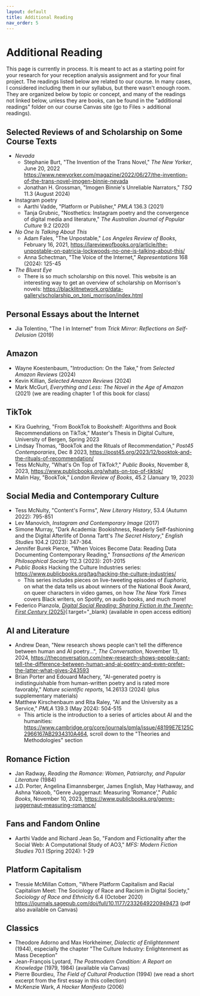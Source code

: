 ```yaml
---
layout: default
title: Additional Reading
nav_order: 5
---
```

# Additional Reading
This page is currently in process. It is meant to act as a starting point for your research for your reception analysis assignment and for your final project. The readings listed below are related to our course. In many cases, I considered including them in our syllabus, but there wasn't enough room. They are organized below by topic or concept, and many of the readings not linked below, unless they are books, can be found in the "additional readings" folder on our course Canvas site (go to Files > additional readings).

## Selected Reviews of and Scholarship on Some Course Texts
* *Nevada*
    * Stephanie Burt, "The Invention of the Trans Novel," *The New Yorker*, June 20, 2022 <https://www.newyorker.com/magazine/2022/06/27/the-invention-of-the-trans-novel-imogen-binnie-nevada>
    * Jonathan H. Grossman, "Imogen Binnie's Unreliable Narrators," *TSQ* 11.3 (August 2024)
* Instagram poetry
    * Aarthi Vadde, "Platform or Publisher," *PMLA* 136.3 (2021)
    * Tanja Grubnic, "Nosthetics: Instagram poetry and the convergence of digital media and literature," *The Australian Journal of Popular Culture* 9.2 (2020)
* *No One Is Talking About This*
    * Adam Fales, "The Unpostable," *Los Angeles Review of Books*, February 16, 2021, <https://lareviewofbooks.org/article/the-unpostable-on-patricia-lockwoods-no-one-is-talking-about-this/>
    * Anna Schectman, "The Voice of the Internet," *Representations* 168 (2024): 125-45
* *The Bluest Eye*
    * There is so much scholarship on this novel. This website is an interesting way to get an overview of scholarship on Morrison's novels: <https://blacklitnetwork.org/data-gallery/scholarship_on_toni_morrison/index.html>

## Personal Essays about the Internet
* Jia Tolentino, "The I in Internet" from *Trick Mirror: Reflections on Self-Delusion* (2019)

## Amazon
* Wayne Koestenbaum, "Introduction: On the Take," from *Selected Amazon Reviews* (2024)
* Kevin Killian, *Selected Amazon Reviews* (2024)
* Mark McGurl, *Everything and Less: The Novel in the Age of Amazon* (2021) (we are reading chapter 1 of this book for class)

## TikTok
* Kira Guehring, "From BookTok to Bookshelf: Algorithms and Book Recommendations on TikTok," Master's Thesis in Digital Culture, University of Bergen, Spring 2023
* Lindsay Thomas, "BookTok and the Rituals of Recommendation," *Post45 Contemporaries*, Dec 8 2023, <https://post45.org/2023/12/booktok-and-the-rituals-of-recommendation/>
* Tess McNulty, "What's On Top of TikTok?," *Public Books*, November 8, 2023, <https://www.publicbooks.org/whats-on-top-of-tiktok/>
* Malin Hay, "BookTok," *London Review of Books*, 45.2 (January 19, 2023)

## Social Media and Contemporary Culture
* Tess McNulty, "Content's Forms", *New Literary History*, 53.4 (Autumn 2022): 795-851
* Lev Manovich, *Instagram and Contemporary Image* (2017)
* Simone Murray, "Dark Academia: Bookishness, Readerly Self-fashioning and the Digital Afterlife of Donna Tartt's *The Secret History*," *English Studies* 104.2 (2023): 347-364.
* Jennifer Burek Pierce, "When Voices Become Data: Reading Data Documenting Contemporary Reading," *Transactions of the American Philosophical Society* 112.3 (2023): 201-2015
* *Public Books* Hacking the Culture Industries series: <https://www.publicbooks.org/tag/hacking-the-culture-industries/>
    * This series includes pieces on live-tweeting episodes of *Euphoria*, on what the data tells us about winners of the National Book Award, on queer characters in video games, on how *The New York Times* covers Black writers, on Spotify, on audio books, and much more!
* Federico Pianzola, [*Digital Social Reading: Sharing Fiction in the Twenty-First Century* (2025)](https://doi.org/10.7551/mitpress/14588.001.0001){:target="_blank} (available in open access edition)

## AI and Literature
* Andrew Dean, "New research shows people can't tell the difference between human and AI poetry...", *The Conversation*, November 13, 2024,  <https://theconversation.com/new-research-shows-people-cant-tell-the-difference-between-human-and-ai-poetry-and-even-prefer-the-latter-what-gives-243593>
* Brian Porter and Edouard Machery, "AI-generated poetry is indistinguishable from human-written poetry and is rated more favorably," *Nature scientific reports*, 14.26133 (2024) (plus supplementary materials)
* Matthew Kirschenbaum and Rita Raley, "AI and the University as a Service," *PMLA* 139.3 (May 2024): 504-515
    * This article is the introduction to a series of articles about AI and the humanities: <https://www.cambridge.org/core/journals/pmla/issue/48199E7E125C2966167AB2934310A464>, scroll down to the "Theories and Methodologies" section

## Romance Fiction
* Jan Radway, *Reading the Romance: Women, Patriarchy, and Popular Literature* (1984)
* J.D. Porter, Angelina Eimannsberger, James English, May Hathaway, and Ashna Yakoob, "Genre Juggernaut: Measuring 'Romance'," *Public Books*, November 10, 2023, <https://www.publicbooks.org/genre-juggernaut-measuring-romance/>

## Fans and Fandom Online
* Aarthi Vadde and Richard Jean So, "Fandom and Fictionality after the Social Web: A Computational Study of AO3," *MFS: Modern Fiction Studies* 70.1 (Spring 2024): 1-29

## Platform Capitalism
* Tressie McMillan Cottom, "Where Platform Capitalism and Racial Capitalism Meet: The Sociology of Race and Racism in Digital Society," *Sociology of Race and Ethnicity* 6.4 (October 2020) <https://journals.sagepub.com/doi/full/10.1177/2332649220949473> (pdf also available on Canvas)

## Classics
* Theodore Adorno and Max Horkheimer, *Dialectic of Enlightenment* (1944), especially the chapter "The Culture Industry: Enlightenment as Mass Deception"
* Jean-François Lyotard, *The Postmodern Condition: A Report on Knowledge* (1979, 1984) (available via Canvas)
* Pierre Bourdieu, *The Field of Cultural Production* (1994) (we read a short excerpt from the first essay in this collection)
* McKenzie Wark, *A Hacker Manifesto* (2006)
